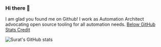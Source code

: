 ### Hi there 👋
I am glad you found me on Github! I work as Automation Architect advocating open source tooling for all automation needs. [Below GitHub Stats Credit](https://github.com/anuraghazra/github-readme-stats)

![Surat's GitHub stats](https://github-readme-stats.vercel.app/api?username=suratdas&theme=react&show_icons=true&hide=stars&include_all_commits=true)


<!--
**suratdas/suratdas** is a ✨ _special_ ✨ repository because its `README.md` (this file) appears on your GitHub profile.

Here are some ideas to get you started:

- 🔭 I’m currently working on ...
- 🌱 I’m currently learning ...
- 👯 I’m looking to collaborate on ...
- 🤔 I’m looking for help with ...
- 💬 Ask me about ...
- 📫 How to reach me: ...
- 😄 Pronouns: ...
- ⚡ Fun fact: ...
-->
